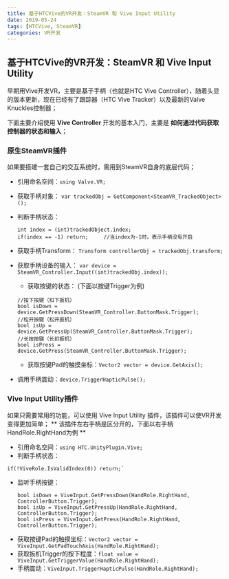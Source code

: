 ```yaml
---
title: 基于HTCVive的VR开发：SteamVR 和 Vive Input Utility
date: 2019-05-24
tags: [HTCVive, SteamVR]
categories: VR开发
---
```


## 基于HTCVive的VR开发：SteamVR 和 Vive Input Utility
早期用Vive开发VR，主要是基于手柄（也就是HTC Vive Controller），随着头显的版本更新，现在已经有了跟踪器（HTC Vive Tracker）以及最新的Valve Knuckles控制器；

下面主要介绍使用 **Vive Controller** 开发的基本入门，主要是 **如何通过代码获取控制器的状态和输入**；

### 原生SteamVR插件
如果要搭建一套自己的交互系统时，需用到SteamVR自身的底层代码；

 - 引用命名空间：`using Valve.VR;`
 - 获取手柄对象： `var trackedObj = GetComponent<SteamVR_TrackedObject>();`
 - 判断手柄状态：
    ```
	int index = (int)trackedObject.index;
	if(index == -1) return;  	//当index为-1时，表示手柄没有开启
	```
 - 获取手柄Transform：
 `Transform controllerObj = trackedObj.transform;`
 - 获取手柄设备的输入：
 `var device = SteamVR_Controller.Input((int)trackedObj.index));`

	- 获取按键的状态： (下面以按键Trigger为例)
	```
	//按下按键（扣下扳机）
	bool isDown = device.GetPressDown(SteamVR_Controller.ButtonMask.Trigger);
	//松开按键（松开扳机）
	bool isUp = device.GetPressUp(SteamVR_Controller.ButtonMask.Trigger);
	//长按按键（长扣扳机）
	bool isPress = device.GetPress(SteamVR_Controller.ButtonMask.Trigger);
	```
	- 获取按键Pad的触摸坐标：`Vector2 vector = device.GetAxis();`

 - 调用手柄震动：`device.TriggerHapticPulse();`

### Vive Input Utility插件
如果只需要常用的功能，可以使用 Vive Input Utility 插件，该插件可以使VR开发变得更加简单；
** 该插件左右手柄是区分开的，下面以右手柄HandRole.RightHand为例 **

 - 引用命名空间：`using HTC.UnityPlugin.Vive;`
 - 判断手柄状态：
 ```
 if(!ViveRole.IsValidIndex(0)) return;`
 
 ```
 - 监听手柄按键：
	```
	bool isDown = ViveInput.GetPressDown(HandRole.RightHand, ControllerButton.Trigger);
	bool isUp = ViveInput.GetPressUp(HandRole.RightHand, ControllerButton.Trigger);
	bool isPress = ViveInput.GetPress(HandRole.RightHand, ControllerButton.Trigger);
	```
 - 获取按键Pad的触摸坐标：`Vector2 vector = ViveInput.GetPadTouchAxis(HandRole.RightHand);`
 - 获取扳机Trigger的按下程度：`float value = ViveInput.GetTriggerValue(HandRole.RightHand);`
 - 手柄震动：`ViveInput.TriggerHapticPulse(HandRole.RightHand);`